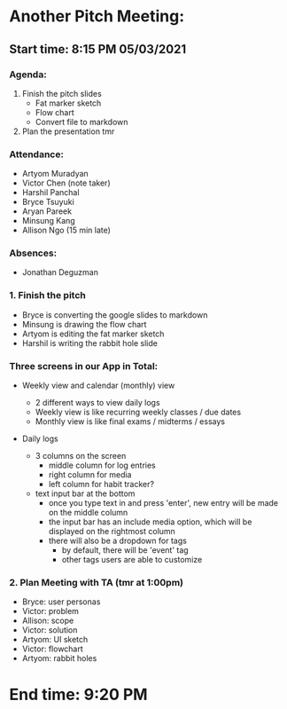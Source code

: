# Another Pitch Meeting:
## Start time: 8:15 PM 05/03/2021

### Agenda: 
1. Finish the pitch slides
   - Fat marker sketch
   - Flow chart
   - Convert file to markdown
2. Plan the presentation tmr

### Attendance: 
- Artyom Muradyan
- Victor Chen (note taker)
- Harshil Panchal
- Bryce Tsuyuki
- Aryan Pareek
- Minsung Kang
- Allison Ngo (15 min late)

### Absences:
- Jonathan Deguzman

### 1. Finish the pitch
- Bryce is converting the google slides to markdown
- Minsung is drawing the flow chart
- Artyom is editing the fat marker sketch
- Harshil is writing the rabbit hole slide

### Three screens in our App in Total:
- Weekly view and calendar (monthly) view
  - 2 different ways to view daily logs
  - Weekly view is like recurring weekly classes / due dates
  - Monthly view is like final exams / midterms / essays
  
- Daily logs
  - 3 columns on the screen
    - middle column for log entries
    - right column for media
    - left column for habit tracker? 
  - text input bar at the bottom
    - once you type text in and press 'enter', new entry will be made on the middle column
    - the input bar has an include media option, which will be displayed on the rightmost column
    - there will also be a dropdown for tags
      - by default, there will be 'event' tag
      - other tags users are able to customize

### 2. Plan Meeting with TA (tmr at 1:00pm)
- Bryce: user personas
- Victor: problem
- Allison: scope 
- Victor: solution
- Artyom: UI sketch
- Victor: flowchart
- Artyom: rabbit holes

# End time: 9:20 PM
